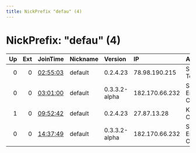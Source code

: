 ```yaml
---
title: NickPrefix "defau" (4)
---
```


# NickPrefix: "defau" (4)

|   Up |   Ext | JoinTime                                                                                            | Nickname   | Version       | IP             | AS                               | CC   |   ORp |   Dirp | OS      | Contact   |   eFamMembers |
|-----:|------:|:----------------------------------------------------------------------------------------------------|:-----------|:--------------|:---------------|:---------------------------------|:-----|------:|-------:|:--------|:----------|--------------:|
|    0 |     0 | [02:55:03](https://metrics.torproject.org/rs.html#details/A91E31DFBB3FD68E1A71FE92EA38EB7624BB1623) | default    | 0.2.4.23      | 78.98.190.215  | Slovak Telecom, a. s.            | sk   |   443 |   9030 | Windows | None      |             1 |
|    0 |     0 | [03:01:00](https://metrics.torproject.org/rs.html#details/5713938020E3698CF48F4556B7B13BE46C405D99) | default    | 0.3.3.2-alpha | 182.170.66.232 | So-net Entertainment Corporation | jp   | 16487 |      0 | Windows | None      |             1 |
|    1 |     0 | [09:52:42](https://metrics.torproject.org/rs.html#details/8123F826371588D8F42D6E2A9366DF95BCADE385) | default    | 0.2.4.23      | 27.87.13.28    | KDDI CORPORATION                 | jp   |   443 |   9030 | Windows | None      |             1 |
|    0 |     0 | [14:37:49](https://metrics.torproject.org/rs.html#details/F2E07561E2F1C7DE05A2EE25BED41F80E47119B2) | default    | 0.3.3.2-alpha | 182.170.66.232 | So-net Entertainment Corporation | jp   | 16487 |      0 | Windows | None      |             1 |
